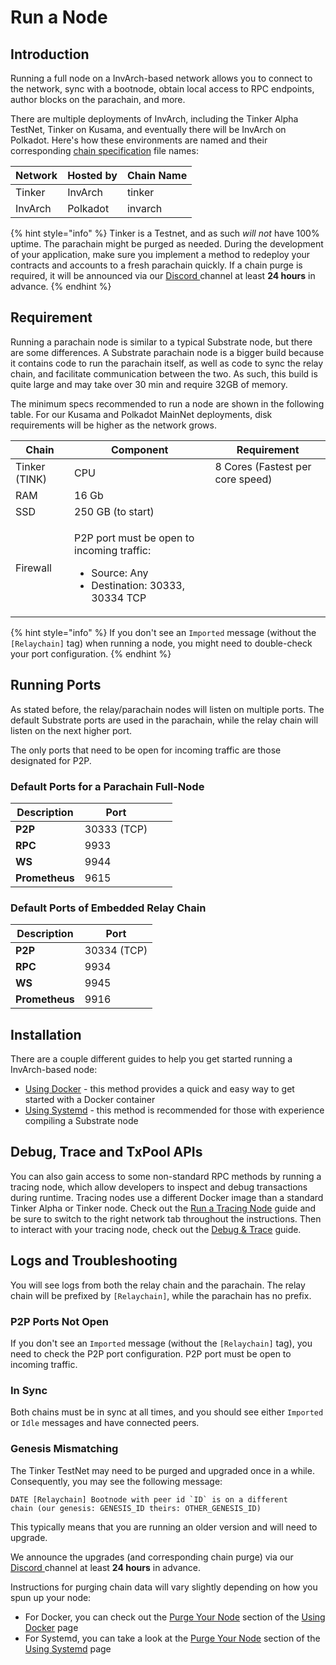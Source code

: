 # Run a Node

## Introduction

Running a full node on a InvArch-based network allows you to connect to the network, sync with a bootnode, obtain local access to RPC endpoints, author blocks on the parachain, and more.

There are multiple deployments of InvArch, including the Tinker Alpha TestNet, Tinker on Kusama, and eventually there will be InvArch on Polkadot. Here's how these environments are named and their corresponding [chain specification](https://docs.substrate.io/v3/runtime/chain-specs/) file names:

| Network | Hosted by | Chain Name |
| ------- | --------- | ---------- |
| Tinker  | InvArch   | tinker     |
| InvArch | Polkadot  | invarch    |

{% hint style="info" %}
Tinker is a Testnet, and as such _will not_ have 100% uptime. The parachain might be purged as needed. During the development of your application, make sure you implement a method to redeploy your contracts and accounts to a fresh parachain quickly. If a chain purge is required, it will be announced via our [Discord ](https://discord.com/invite/invarch)channel at least **24 hours** in advance.
{% endhint %}

## Requirement

Running a parachain node is similar to a typical Substrate node, but there are some differences. A Substrate parachain node is a bigger build because it contains code to run the parachain itself, as well as code to sync the relay chain, and facilitate communication between the two. As such, this build is quite large and may take over 30 min and require 32GB of memory.

The minimum specs recommended to run a node are shown in the following table. For our Kusama and Polkadot MainNet deployments, disk requirements will be higher as the network grows.



| Chain         | Component                                                                                                            | Requirement                      |
| ------------- | -------------------------------------------------------------------------------------------------------------------- | -------------------------------- |
| Tinker (TINK) | CPU                                                                                                                  | 8 Cores (Fastest per core speed) |
| RAM           | 16 Gb                                                                                                                |                                  |
| SSD           | 250 GB (to start)                                                                                                    |                                  |
| Firewall      | <p>P2P port must be open to incoming traffic:</p><ul><li>Source: Any</li><li>Destination: 30333, 30334 TCP</li></ul> |                                  |

{% hint style="info" %}
If you don't see an `Imported` message (without the `[Relaychain]` tag) when running a node, you might need to double-check your port configuration.
{% endhint %}

## Running Ports

As stated before, the relay/parachain nodes will listen on multiple ports. The default Substrate ports are used in the parachain, while the relay chain will listen on the next higher port.

The only ports that need to be open for incoming traffic are those designated for P2P.

### Default Ports for a Parachain Full-Node

| Description    | Port        |   |   |
| -------------- | ----------- | - | - |
| **P2P**        | 30333 (TCP) |   |   |
| **RPC**        | 9933        |   |   |
| **WS**         | 9944        |   |   |
| **Prometheus** | 9615        |   |   |

### Default Ports of Embedded Relay Chain

| Description    | Port        |
| -------------- | ----------- |
| **P2P**        | 30334 (TCP) |
| **RPC**        | 9934        |
| **WS**         | 9945        |
| **Prometheus** | 9916        |

## Installation

There are a couple different guides to help you get started running a InvArch-based node:

* [Using Docker](run-a-node.md) - this method provides a quick and easy way to get started with a Docker container
* [Using Systemd](run-a-node.md) - this method is recommended for those with experience compiling a Substrate node

## Debug, Trace and TxPool APIs

You can also gain access to some non-standard RPC methods by running a tracing node, which allow developers to inspect and debug transactions during runtime. Tracing nodes use a different Docker image than a standard Tinker Alpha or Tinker node. Check out the [Run a Tracing Node](run-a-node.md) guide and be sure to switch to the right network tab throughout the instructions. Then to interact with your tracing node, check out the [Debug & Trace](run-a-node.md) guide.

## Logs and Troubleshooting

You will see logs from both the relay chain and the parachain. The relay chain will be prefixed by `[Relaychain]`, while the parachain has no prefix.

### P2P Ports Not Open

If you don't see an `Imported` message (without the `[Relaychain]` tag), you need to check the P2P port configuration. P2P port must be open to incoming traffic.

### In Sync

Both chains must be in sync at all times, and you should see either `Imported` or `Idle` messages and have connected peers.

### Genesis Mismatching

The Tinker TestNet may need to be purged and upgraded once in a while. Consequently, you may see the following message:

```
DATE [Relaychain] Bootnode with peer id `ID` is on a different
chain (our genesis: GENESIS_ID theirs: OTHER_GENESIS_ID)
```

This typically means that you are running an older version and will need to upgrade.

We announce the upgrades (and corresponding chain purge) via our [Discord ](https://discord.com/invite/invarch)channel at least **24 hours** in advance.

Instructions for purging chain data will vary slightly depending on how you spun up your node:

* For Docker, you can check out the [Purge Your Node](run-a-node.md) section of the [Using Docker](run-a-node.md) page
* For Systemd, you can take a look at the [Purge Your Node](run-a-node.md) section of the [Using Systemd](run-a-node.md) page
